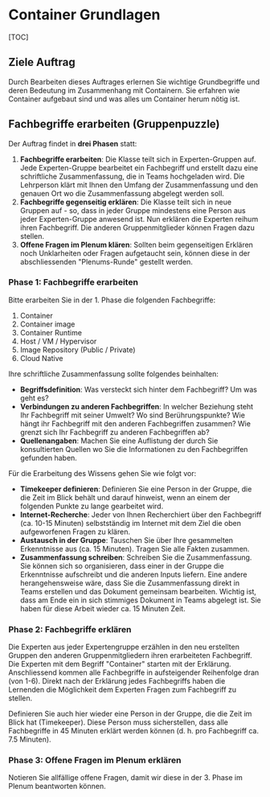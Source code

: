 # Container Grundlagen

[TOC]

## Ziele Auftrag
Durch Bearbeiten dieses Auftrages erlernen Sie wichtige Grundbegriffe und deren Bedeutung im Zusammenhang mit Containern. Sie erfahren wie Container aufgebaut sind und was alles um Container herum nötig ist.

## Fachbegriffe erarbeiten (Gruppenpuzzle)
Der Auftrag findet in **drei Phasen** statt:
1. **Fachbegriffe erarbeiten**: Die Klasse teilt sich in Experten-Gruppen auf. Jede Experten-Gruppe bearbeitet ein Fachbegriff und erstellt dazu eine schriftliche Zusammenfassung, die in Teams hochgeladen wird. Die Lehrperson klärt mit Ihnen den Umfang der Zusammenfassung und den genauen Ort wo die Zusammenfassung abgelegt werden soll.
2. **Fachbegriffe gegenseitig erklären**: Die Klasse teilt sich in neue Gruppen auf - so, dass in jeder Gruppe mindestens eine Person aus jeder Experten-Gruppe anwesend ist. Nun erklären die Experten reihum ihren Fachbegriff. Die anderen Gruppenmitglieder können Fragen dazu stellen.
3. **Offene Fragen im Plenum klären**: Sollten beim gegenseitigen Erklären noch Unklarheiten oder Fragen aufgetaucht sein, können diese in der abschliessenden "Plenums-Runde" gestellt werden.

### **Phase 1:** Fachbegriffe erarbeiten
Bitte erarbeiten Sie in der 1. Phase die folgenden Fachbegriffe:
1. Container 
2. Container image 
3. Container Runtime 
4. Host / VM / Hypervisor 
5. Image Repository (Public / Private)
6. Cloud Native

Ihre schriftliche Zusammenfassung sollte folgendes beinhalten:
- **Begriffsdefinition**: Was versteckt sich hinter dem Fachbegriff? Um was geht es?
- **Verbindungen zu anderen Fachbegriffen**: In welcher Beziehung steht Ihr Fachbegriff mit seiner Umwelt? Wo sind Berührungspunkte? Wie hängt ihr Fachbegriff mit den anderen Fachbegriffen zusammen? Wie grenzt sich Ihr Fachbegriff zu anderen Fachbegriffen ab?
- **Quellenangaben**: Machen Sie eine Auflistung der durch Sie konsultierten Quellen wo Sie die Informationen zu den Fachbegriffen gefunden haben.

Für die Erarbeitung des Wissens gehen Sie wie folgt vor:
- **Timekeeper definieren**: Definieren Sie eine Person in der Gruppe, die die Zeit im Blick behält und darauf hinweist, wenn an einem der folgenden Punkte zu lange gearbeitet wird.
- **Internet-Recherche**: Jeder von Ihnen Recherchiert über den Fachbegriff (ca. 10-15 Minuten) selbstständig im Internet mit dem Ziel die oben aufgeworfenen Fragen zu klären.
- **Austausch in der Gruppe**: Tauschen Sie über Ihre gesammelten Erkenntnisse aus (ca. 15 Minuten). Tragen Sie alle Fakten zusammen.
- **Zusammenfassung schreiben**: Schreiben Sie die Zusammenfassung. Sie können sich so organisieren, dass einer in der Gruppe die Erkenntnisse aufschreibt und die anderen Inputs liefern. Eine andere herangehensweise wäre, dass Sie die Zusammenfassung direkt in Teams erstellen und das Dokument gemeinsam bearbeiten. Wichtig ist, dass am Ende ein in sich stimmiges Dokument in Teams abgelegt ist. Sie haben für diese Arbeit wieder ca. 15 Minuten Zeit.

### **Phase 2:** Fachbegriffe erklären
Die Experten aus jeder Expertengruppe erzählen in den neu erstellten Gruppen den anderen Gruppenmitgliedern ihren erarbeiteten Fachbegriff. Die Experten mit dem Begriff "Container" starten mit der Erklärung. Anschliessend kommen alle Fachbegriffe in aufsteigender Reihenfolge dran (von 1-6). Direkt nach der Erklärung jedes Fachbegriffs haben die Lernenden die Möglichkeit dem Experten Fragen zum Fachbegriff zu stellen.

Definieren Sie auch hier wieder eine Person in der Gruppe, die die Zeit im Blick hat (Timekeeper). Diese Person muss sicherstellen, dass alle Fachbegriffe in 45 Minuten erklärt werden können (d. h. pro Fachbegriff ca. 7.5 Minuten).

### **Phase 3:** Offene Fragen im Plenum erklären
Notieren Sie allfällige offene Fragen, damit wir diese in der 3. Phase im Plenum beantworten können.
